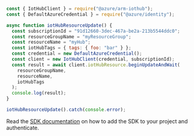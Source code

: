 ```javascript
const { IotHubClient } = require("@azure/arm-iothub");
const { DefaultAzureCredential } = require("@azure/identity");

async function iotHubResourceUpdate() {
  const subscriptionId = "91d12660-3dec-467a-be2a-213b5544ddc0";
  const resourceGroupName = "myResourceGroup";
  const resourceName = "myHub";
  const iotHubTags = { tags: { foo: "bar" } };
  const credential = new DefaultAzureCredential();
  const client = new IotHubClient(credential, subscriptionId);
  const result = await client.iotHubResource.beginUpdateAndWait(
    resourceGroupName,
    resourceName,
    iotHubTags
  );
  console.log(result);
}

iotHubResourceUpdate().catch(console.error);
```

Read the [SDK documentation](https://github.com/Azure/azure-sdk-for-js/blob/%40azure%2Farm-iothub_6.1.1/sdk/iothub/arm-iothub/README.md) on how to add the SDK to your project and authenticate.
